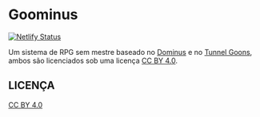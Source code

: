 # Goominus

[![Netlify Status](https://api.netlify.com/api/v1/badges/e4e89e4e-a864-4550-bd8b-1cc28a2fda45/deploy-status)](https://app.netlify.com/sites/goominus/deploys)

Um sistema de RPG sem mestre baseado no [Dominus](https://arquivorpg.com.br/dominus/) e no [Tunnel Goons](https://natetreme.com/tunnelgoons), ambos são licenciados sob uma licença [CC BY 4.0](creativecommons.org/licenses/by/4.0/).

## LICENÇA

[CC BY 4.0](creativecommons.org/licenses/by/4.0/)
